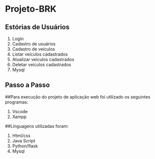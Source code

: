 # Projeto-BRK

## **Estórias de Usuários**


1. Login
2. Cadastro de usuários
3. Cadastro de veículos
4. Listar veículos cadastrados
5. Atualizar veículos cadastrados
6. Deletar veículos cadastrados
7. Mysql


## **Passo a Passo** 

##Para execução do projeto de aplicação web foi utilizado os seguintes programas:
1.	Vscode
2.	Xampp

##Linguagens utilizadas foram:
1.	Html/css
2.	Java Script
3.	Python/flask
4.	Mysql

